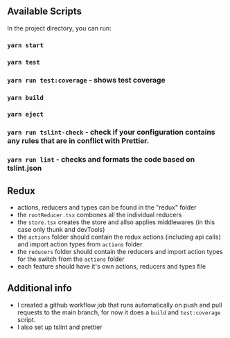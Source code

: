 ## Available Scripts

In the project directory, you can run:

### `yarn start`

### `yarn test`

### `yarn run test:coverage` - shows test coverage

### `yarn build`

### `yarn eject`

### `yarn run tslint-check` - check if your configuration contains any rules that are in conflict with Prettier.

### `yarn run lint` - checks and formats the code based on tslint.json

## Redux
 - actions, reducers and types can be found in the "redux" folder
 - the `rootReducer.tsx` combones all the individual reducers
 - the `store.tsx` creates the store and allso applies middlewares (in this case only thunk and devTools)
 - the `actions` folder should contain the redux actions (including api calls) and import action types from `actions` folder
 - the `reducers` folder should contain the reducers and import action types for the switch from the `actions` folder
 - each feature should have it's own actions, reducers and types file

## Additional info
 - I created a github workflow job that runs automatically on push and pull requests to the main branch, for now it does a `build` and `test:coverage` script.
 - I also set up tslint and prettier
